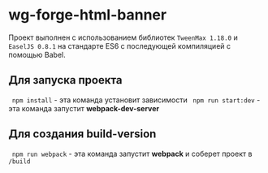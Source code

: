 # wg-forge-html-banner

Проект выполнен с использованием библиотек  ```TweenMax 1.18.0``` и ```EaselJS 0.8.1``` на стандарте ES6 с последующей компиляцией с помощью Babel.

## Для запуска проекта
``` npm install``` - эта команда установит зависимости
``` npm run start:dev``` - эта команда запустит **webpack-dev-server**

## Для создания build-version
``` npm run webpack``` - эта команда запустит **webpack** и соберет проект в ```/build```
